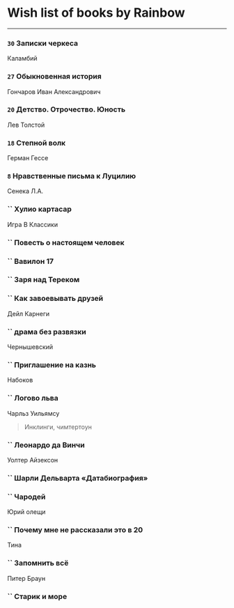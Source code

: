 # Wish list of books by Rainbow
---

### `30` Записки черкеса
Каламбий

### `27` Обыкновенная история
Гончаров Иван Александрович

### `20` Детство. Отрочество. Юность
Лев Толстой

### `18` Степной волк
Герман Гессе

### `8` Нравственные письма к Луцилию
Сенека Л.А.

### `` Хулио картасар
Игра В Классики

### `` Повесть о настоящем человек

### `` Вавилон 17

### `` Заря над Тереком

### `` Как завоевывать друзей
Дейл Карнеги

### `` драма без развязки
Чернышевский

### `` Приглашение на казнь
Набоков

### `` Логово льва
Чарльз Уильямсу
> Инклинги, чимтертоун

### `` Леонардо да Винчи
Уолтер Айзексон

### `` Шарли Дельварта «Датабиография»

### `` Чародей
Юрий олещи

### `` Почему мне не рассказали это в 20
Тина

### `` Запомнить всё
Питер Браун

### `` Старик и море

